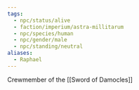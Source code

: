 ```yaml
---
tags:
  - npc/status/alive
  - faction/imperium/astra-millitarum
  - npc/species/human
  - npc/gender/male
  - npc/standing/neutral
aliases:
  - Raphael
---
```

Crewmember of the [[Sword of Damocles]]